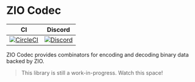# ZIO Codec

| CI                                       | Discord                                   |
|------------------------------------------|-------------------------------------------|
| [![CircleCI][Badge-Circle]][Link-Circle] | [![Discord][Badge-Discord]][Link-Discord] |

ZIO Codec provides combinators for encoding and decoding binary data backed by ZIO.

> This library is still a work-in-progress. Watch this space!

[Badge-Circle]: https://circleci.com/gh/zio/zio-codec/tree/master.svg?style=svg
[Badge-Discord]: https://img.shields.io/discord/629491597070827530?logo=Discord
[Link-Circle]: https://circleci.com/gh/zio/zio-codec/tree/master
[Link-Discord]: https://discord.gg/2ccFBr4
